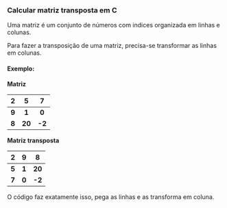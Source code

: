 ### Calcular matriz transposta em C

Uma matriz é um conjunto de números com indices organizada em linhas e colunas.

Para fazer a transposição de uma matriz, precisa-se transformar as linhas em colunas.

#### Exemplo:



**Matriz**

|   2   |   5    |   7    |
| :---: | :----: | :----: |
| **9** | **1**  | **0**  |
| **8** | **20** | **-2** |



**Matriz transposta**

|   2   |   9   |   8    |
| :---: | :---: | :----: |
| **5** | **1** | **20** |
| **7** | **0** | **-2** |



O código faz exatamente isso, pega as linhas e as transforma em coluna.



